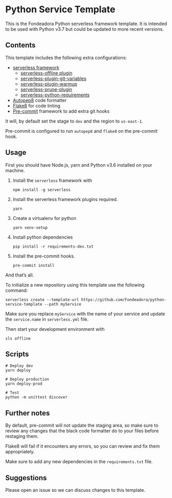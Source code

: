 # Python Service Template

This is the Fondeadora Python serverless framework template.
It is intended to be used with Python v3.7 but could be updated to more recent versions.

## Contents

This template includes the following extra configurations:

- [serverless framework][1]
  - [serverless-offline plugin][2]
  - [serverless-plugin-git-variables][6]
  - [serverless-plugin-warmup][7]
  - [serverless-prune-plugin][8]
  - [serverless-python-requirements][9]
- [Autopep8][3] code formatter
- [Flake8][4] for code linting
- [Pre-commit][5] framework to add extra git hooks

It will, by default set the stage to `dev` and the region to `us-east-1`.

Pre-commit is configured to run `autopep8` and `flake8` on the pre-commit hook.

## Usage

First you should have Node.js, yarn and Python v3.6 installed on your machine.

1. Install the `serverless` framework with

   ```shell
   npm install -g serverless
   ```

2. Install the serverless framework plugins required.

   ```shell
   yarn
   ```

3. Create a virtualenv for python

   ```shell
   yarn venv-setup
   ```

4. Install python dependencies

   ```shell
   pip install -r requirements-dev.txt
   ```

5. Install the pre-commit hooks.

   ```shell
   pre-commit install
   ```

And that’s all.

To initialize a new repository using this template use the following command:

```shell
serverless create --template-url https://github.com/Fondeadora/python-service-template --path myService
```

Make sure you replace `myService` with the name of your service and update the `service.name` in `serverless.yml` file.

Then start your development environment with

```
sls offline
```

## Scripts

```shell
# Deploy dev
yarn deploy

# Deploy production
yarn deploy-prod

# Test
python -m unittest discover
```

## Further notes

By default, pre-commit will not update the staging area, so make sure to review any changes that the black code formatter do to your files before restaging them.

Flake8 will fail if it encounters any errors, so you can review and fix them appropriately.

Make sure to add any new dependencies in the `requirements.txt` file.

## Suggestions

Please open an issue so we can discuss changes to this template.

[1]: https://serverless.com/
[2]: https://github.com/dherault/serverless-offline
[3]: https://black.readthedocs.io/en/stable/
[4]: http://flake8.pycqa.org/en/latest/
[5]: https://pre-commit.com/
[6]: https://github.com/jacob-meacham/serverless-plugin-git-variables
[7]: https://github.com/FidelLimited/serverless-plugin-warmup
[8]: https://github.com/claygregory/serverless-prune-plugin
[9]: https://github.com/UnitedIncome/serverless-python-requirements
